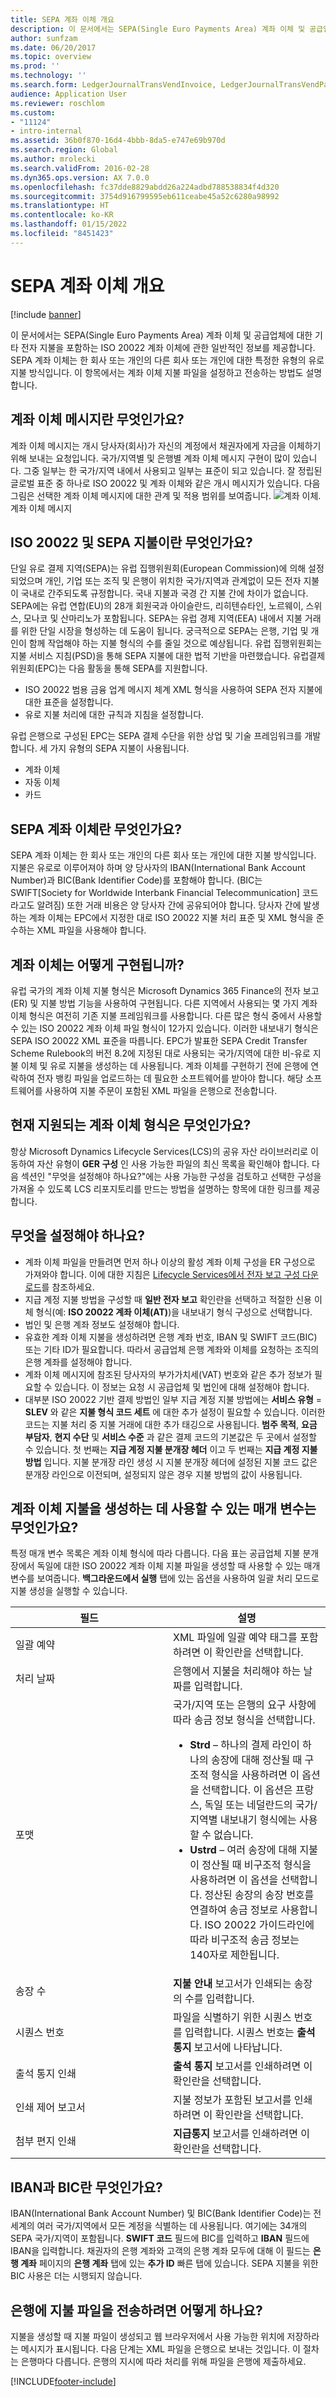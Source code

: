 ```yaml
---
title: SEPA 계좌 이체 개요
description: 이 문서에서는 SEPA(Single Euro Payments Area) 계좌 이체 및 공급업체에 대한 기타 전자 지불을 포함하는 ISO 20022 계좌 이체에 관한 일반적인 정보를 제공합니다. SEPA 계좌 이체는 한 회사 또는 개인의 다른 회사 또는 개인에 대한 특정한 유형의 유로 지불 방식입니다. 이 항목에서는 계좌 이체 지불 파일을 설정하고 전송하는 방법도 설명합니다.
author: sunfzam
ms.date: 06/20/2017
ms.topic: overview
ms.prod: ''
ms.technology: ''
ms.search.form: LedgerJournalTransVendInvoice, LedgerJournalTransVendPaym, VendPaymMode
audience: Application User
ms.reviewer: roschlom
ms.custom:
- "11124"
- intro-internal
ms.assetid: 36b0f870-16d4-4bbb-8da5-e747e69b970d
ms.search.region: Global
ms.author: mrolecki
ms.search.validFrom: 2016-02-28
ms.dyn365.ops.version: AX 7.0.0
ms.openlocfilehash: fc37dde8829abdd26a224adbd788538834f4d320
ms.sourcegitcommit: 3754d916799595eb611ceabe45a52c6280a98992
ms.translationtype: HT
ms.contentlocale: ko-KR
ms.lasthandoff: 01/15/2022
ms.locfileid: "8451423"
---
```

# <a name="sepa-credit-transfer-overview"></a>SEPA 계좌 이체 개요

[!include [banner](../includes/banner.md)]

이 문서에서는 SEPA(Single Euro Payments Area) 계좌 이체 및 공급업체에 대한 기타 전자 지불을 포함하는 ISO 20022 계좌 이체에 관한 일반적인 정보를 제공합니다. SEPA 계좌 이체는 한 회사 또는 개인의 다른 회사 또는 개인에 대한 특정한 유형의 유로 지불 방식입니다. 이 항목에서는 계좌 이체 지불 파일을 설정하고 전송하는 방법도 설명합니다.

## <a name="what-is-a-credit-transfer-message"></a>계좌 이체 메시지란 무엇인가요?
계좌 이체 메시지는 개시 당사자(회사)가 자신의 계정에서 채권자에게 자금을 이체하기 위해 보내는 요청입니다. 국가/지역별 및 은행별 계좌 이체 메시지 구현이 많이 있습니다. 그중 일부는 한 국가/지역 내에서 사용되고 일부는 표준이 되고 있습니다. 잘 정립된 글로벌 표준 중 하나로 ISO 20022 및 계좌 이체와 같은 개시 메시지가 있습니다. 다음 그림은 선택한 계좌 이체 메시지에 대한 관계 및 적용 범위를 보여줍니다. 
![계좌 이체.](./media/credit-transfer.jpg) 계좌 이체 메시지 

## <a name="what-are-iso-20022-and-sepa-payments"></a>ISO 20022 및 SEPA 지불이란 무엇인가요?
단일 유로 결제 지역(SEPA)는 유럽 집행위원회(European Commission)에 의해 설정되었으며 개인, 기업 또는 조직 및 은행이 위치한 국가/지역과 관계없이 모든 전자 지불이 국내로 간주되도록 규정합니다. 국내 지불과 국경 간 지불 간에 차이가 없습니다. SEPA에는 유럽 연합(EU)의 28개 회원국과 아이슬란드, 리히텐슈타인, 노르웨이, 스위스, 모나코 및 산마리노가 포함됩니다. SEPA는 유럽 경제 지역(EEA) 내에서 지불 거래를 위한 단일 시장을 형성하는 데 도움이 됩니다. 궁극적으로 SEPA는 은행, 기업 및 개인이 함께 작업해야 하는 지불 형식의 수를 줄일 것으로 예상됩니다. 유럽 집행위원회는 지불 서비스 지침(PSD)을 통해 SEPA 지불에 대한 법적 기반을 마련했습니다. 유럽결제위원회(EPC)는 다음 활동을 통해 SEPA를 지원합니다.

-   ISO 20022 범용 금융 업계 메시지 체계 XML 형식을 사용하여 SEPA 전자 지불에 대한 표준을 설정합니다.
-   유로 지불 처리에 대한 규칙과 지침을 설정합니다.

유럽 은행으로 구성된 EPC는 SEPA 결제 수단을 위한 상업 및 기술 프레임워크를 개발합니다. 세 가지 유형의 SEPA 지불이 사용됩니다.

-   계좌 이체
-   자동 이체
-   카드

## <a name="what-is-a-sepa-credit-transfer"></a>SEPA 계좌 이체란 무엇인가요?
SEPA 계좌 이체는 한 회사 또는 개인의 다른 회사 또는 개인에 대한 지불 방식입니다. 지불은 유로로 이루어져야 하며 양 당사자의 IBAN(International Bank Account Number)과 BIC(Bank Identifier Code)를 포함해야 합니다. (BIC는 SWIFT\[Society for Worldwide Interbank Financial Telecommunication\] 코드라고도 알려짐) 또한 거래 비용은 양 당사자 간에 공유되어야 합니다. 당사자 간에 발생하는 계좌 이체는 EPC에서 지정한 대로 ISO 20022 지불 처리 표준 및 XML 형식을 준수하는 XML 파일을 사용해야 합니다.

## <a name="how-is-a-credit-transfer-implemented"></a>계좌 이체는 어떻게 구현됩니까?
유럽 국가의 계좌 이체 지불 형식은 Microsoft Dynamics 365 Finance의 전자 보고(ER) 및 지불 방법 기능을 사용하여 구현됩니다. 다른 지역에서 사용되는 몇 가지 계좌 이체 형식은 여전히 기존 지불 프레임워크를 사용합니다. 다른 많은 형식 중에서 사용할 수 있는 ISO 20022 계좌 이체 파일 형식이 12가지 있습니다. 이러한 내보내기 형식은 SEPA ISO 20022 XML 표준을 따릅니다. EPC가 발표한 SEPA Credit Transfer Scheme Rulebook의 버전 8.2에 지정된 대로 사용되는 국가/지역에 대한 비-유로 지불 이체 및 유로 지불을 생성하는 데 사용됩니다. 계좌 이체를 구현하기 전에 은행에 연락하여 전자 뱅킹 파일을 업로드하는 데 필요한 소프트웨어를 받아야 합니다. 해당 소프트웨어를 사용하여 지불 주문이 포함된 XML 파일을 은행으로 전송합니다.

## <a name="what-credit-transfer-formats-are-currently-supported"></a>현재 지원되는 계좌 이체 형식은 무엇인가요?
항상 Microsoft Dynamics Lifecycle Services(LCS)의 공유 자산 라이브러리로 이동하여 자산 유형이 **GER 구성** 인 사용 가능한 파일의 최신 목록을 확인해야 합니다. 다음 섹션인 "무엇을 설정해야 하나요?"에는 사용 가능한 구성을 검토하고 선택한 구성을 가져올 수 있도록 LCS 리포지토리를 만드는 방법을 설명하는 항목에 대한 링크를 제공합니다.

## <a name="what-do-i-have-to-set-up"></a>무엇을 설정해야 하나요?
-   계좌 이체 파일을 만들려면 먼저 하나 이상의 활성 계좌 이체 구성을 ER 구성으로 가져와야 합니다. 이에 대한 지침은 [Lifecycle Services에서 전자 보고 구성 다운로드](../../fin-ops-core/dev-itpro/analytics/download-electronic-reporting-configuration-lcs.md)를 참조하세요.
-   지급 계정 지불 방법을 구성할 때 **일반 전자 보고** 확인란을 선택하고 적절한 신용 이체 형식(예: **ISO 20022 계좌 이체(AT)**)을 내보내기 형식 구성으로 선택합니다.
-   법인 및 은행 계좌 정보도 설정해야 합니다.
-   유효한 계좌 이체 지불을 생성하려면 은행 계좌 번호, IBAN 및 SWIFT 코드(BIC) 또는 기타 ID가 필요합니다. 따라서 공급업체 은행 계좌와 이체를 요청하는 조직의 은행 계좌를 설정해야 합니다.
-   계좌 이체 메시지에 참조된 당사자의 부가가치세(VAT) 번호와 같은 추가 정보가 필요할 수 있습니다. 이 정보는 요청 시 공급업체 및 법인에 대해 설정해야 합니다.
-   대부분 ISO 20022 기반 결제 방법인 일부 지급 계정 지불 방법에는 **서비스 유형** = **SLEV** 와 같은 **지불 형식 코드 세트** 에 대한 추가 설정이 필요할 수 있습니다. 이러한 코드는 지불 처리 중 지불 거래에 대한 추가 태깅으로 사용됩니다. **범주 목적**, **요금 부담자**, **현지 수단** 및 **서비스 수준** 과 같은 결제 코드의 기본값은 두 곳에서 설정할 수 있습니다. 첫 번째는 **지급 계정 지불 분개장 헤더** 이고 두 번째는 **지급 계정 지불 방법** 입니다. 지불 분개장 라인 생성 시 지불 분개장 헤더에 설정된 지불 코드 값은 분개장 라인으로 이전되며, 설정되지 않은 경우 지불 방법의 값이 사용됩니다.

## <a name="what-parameters-are-available-for-generating-credit-transfer-payments"></a>계좌 이체 지불을 생성하는 데 사용할 수 있는 매개 변수는 무엇인가요?
특정 매개 변수 목록은 계좌 이체 형식에 따라 다릅니다. 다음 표는 공급업체 지불 분개장에서 독일에 대한 ISO 20022 계좌 이체 지불 파일을 생성할 때 사용할 수 있는 매개 변수를 보여줍니다. **백그라운드에서 실행** 탭에 있는 옵션을 사용하여 일괄 처리 모드로 지불 생성을 실행할 수 있습니다.

<table>
<colgroup>
<col width="50%" />
<col width="50%" />
</colgroup>
<thead>
<tr class="header">
<th>필드</th>
<th>설명</th>
</tr>
</thead>
<tbody>
<tr class="odd">
<td>일괄 예약</td>
<td>XML 파일에 일괄 예약 태그를 포함하려면 이 확인란을 선택합니다.</td>
</tr>
<tr class="even">
<td>처리 날짜</td>
<td>은행에서 지불을 처리해야 하는 날짜를 입력합니다.</td>
</tr>
<tr class="odd">
<td>포맷</td>
<td>국가/지역 또는 은행의 요구 사항에 따라 송금 정보 형식을 선택합니다.
<ul>
<li><strong>Strd</strong> – 하나의 결제 라인이 하나의 송장에 대해 정산될 때 구조적 형식을 사용하려면 이 옵션을 선택합니다. 이 옵션은 프랑스, 독일 또는 네덜란드의 국가/지역별 내보내기 형식에는 사용할 수 없습니다.</li>
<li><strong>Ustrd</strong> – 여러 송장에 대해 지불이 정산될 때 비구조적 형식을 사용하려면 이 옵션을 선택합니다. 정산된 송장의 송장 번호를 연결하여 송금 정보로 사용합니다. ISO 20022 가이드라인에 따라 비구조적 송금 정보는 140자로 제한됩니다.</li>
</ul></td>
</tr>
<tr class="even">
<td>송장 수</td>
<td><strong>지불 안내</strong> 보고서가 인쇄되는 송장의 수를 입력합니다.</td>
</tr>
<tr class="odd">
<td>시퀀스 번호</td>
<td>파일을 식별하기 위한 시퀀스 번호를 입력합니다. 시퀀스 번호는 <strong>출석 통지</strong> 보고서에 나타납니다.</td>
</tr>
<tr class="even">
<td>출석 통지 인쇄</td>
<td><strong>출석 통지</strong> 보고서를 인쇄하려면 이 확인란을 선택합니다.</td>
</tr>
<tr class="odd">
<td>인쇄 제어 보고서</td>
<td>지불 정보가 포함된 보고서를 인쇄하려면 이 확인란을 선택합니다.</td>
</tr>
<tr class="even">
<td>첨부 편지 인쇄</td>
<td><strong>지급통지</strong> 보고서를 인쇄하려면 이 확인란을 선택합니다.</td>
</tr>
</tbody>
</table>

## <a name="what-are-ibans-and-bics"></a>IBAN과 BIC란 무엇인가요?
IBAN(International Bank Account Number) 및 BIC(Bank Identifier Code)는 전 세계의 여러 국가/지역에서 모든 계정을 식별하는 데 사용됩니다. 여기에는 34개의 SEPA 국가/지역이 포함됩니다. **SWIFT 코드** 필드에 BIC를 입력하고 **IBAN** 필드에 IBAN을 입력합니다. 채권자의 은행 계좌와 고객의 은행 계좌 모두에 대해 이 필드는 **은행 계좌** 페이지의 **은행 계좌** 탭에 있는 **추가 ID** 빠른 탭에 있습니다. SEPA 지불을 위한 BIC 사용은 더는 시행되지 않습니다.

## <a name="how-do-i-transmit-a-payment-file-to-the-bank"></a>은행에 지불 파일을 전송하려면 어떻게 하나요?
지불을 생성할 때 지불 파일이 생성되고 웹 브라우저에서 사용 가능한 위치에 저장하라는 메시지가 표시됩니다. 다음 단계는 XML 파일을 은행으로 보내는 것입니다. 이 절차는 은행마다 다릅니다. 은행의 지시에 따라 처리를 위해 파일을 은행에 제출하세요.





[!INCLUDE[footer-include](../../includes/footer-banner.md)]
